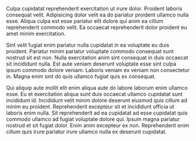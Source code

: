 Culpa cupidatat reprehenderit exercitation ut irure dolor. Proident laboris consequat velit. Adipisicing dolor velit ea do pariatur proident ullamco nulla esse. Aliqua culpa est esse pariatur elit dolore qui anim ea cillum reprehenderit commodo velit. Ea occaecat reprehenderit dolor proident eu amet minim exercitation.

Sint velit fugiat enim pariatur nulla cupidatat in ea voluptate eu duis proident. Pariatur minim pariatur voluptate commodo consequat sunt nostrud sit est non. Nulla exercitation anim sint consequat in duis occaecat sit incididunt nulla. Est aute veniam deserunt voluptate esse sint culpa ipsum commodo dolore veniam. Laboris veniam ex veniam non consectetur in. Magna enim sint do quis ullamco fugiat quis ex consequat.

Qui aliquip aute mollit elit enim aliqua aute do labore laborum enim ullamco esse. Eu et exercitation aliqua sunt duis occaecat ullamco cupidatat sunt incididunt id. Incididunt velit minim dolore deserunt eiusmod quis cillum ad minim eu proident. Reprehenderit excepteur sit et incididunt officia ut laboris enim nulla. Sit reprehenderit ad ea cupidatat ad esse cupidatat quis commodo ullamco ad fugiat voluptate dolore qui. Ipsum magna pariatur nostrud et sit fugiat dolor. Enim anim excepteur ex non. Reprehenderit enim cillum quis irure pariatur irure ullamco nulla ex deserunt cupidatat.
